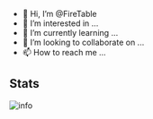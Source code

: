 - 👋 Hi, I’m @FireTable
- 👀 I’m interested in ...
- 🌱 I’m currently learning ...
- 💞️ I’m looking to collaborate on ...
- 📫 How to reach me ...

<!---
FireTable/FireTable is a ✨ special ✨ repository because its `README.md` (this file) appears on your GitHub profile.
You can click the Preview link to take a look at your changes.
--->

## Stats
![info](https://github-readme-stats.vercel.app/api?username=FireTable&show_icons=true&count_private=true&hide=prs&theme=default_repocard)
